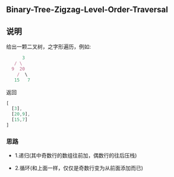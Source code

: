## Binary-Tree-Zigzag-Level-Order-Traversal

## 说明

给出一颗二叉树，之字形遍历，例如:

```js
 	  3
   / \
  9  20
    /  \
   15   7
```

返回

```js
[
  [3],
  [20,9],
  [15,7]
]
```

### 思路

* 1.递归(其中奇数行的数组往前加，偶数行的往后压栈)

* 2.循环(和上面一样，仅仅是奇数行变为从前面添加而已)
